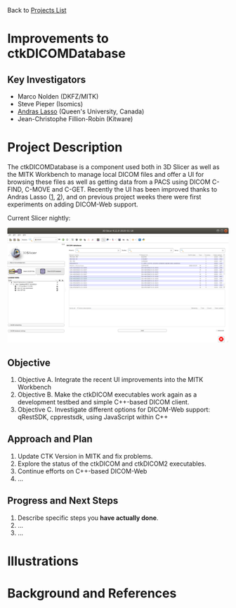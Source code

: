 Back to [Projects List](../../README.md#ProjectsList)

# Improvements to ctkDICOMDatabase

## Key Investigators

- Marco Nolden (DKFZ/MITK)
- Steve Pieper (Isomics)
- [Andras Lasso](http://perk.cs.queensu.ca/users/lasso) (Queen's University, Canada)
- Jean-Christophe Fillion-Robin (Kitware)

# Project Description

The ctkDICOMDatabase is a component used both in 3D Slicer as well as the MITK Workbench to manage local DICOM files and offer a UI for browsing these files as well as getting data from a PACS using DICOM C-FIND, C-MOVE and C-GET. Recently the UI has been improved thanks to Andras Lasso ([1](https://github.com/Slicer/Slicer/commit/4d3ce7eb280806e91c0ce41124d0efb64b3b5f55), [2](https://github.com/commontk/CTK/commit/7f2f24a051fd58118e9d6ddb464eaf085ec05853)), and on previous project weeks there were first experiments on adding DICOM-Web support.

Current Slicer nightly:

![DICOM Browser](Slicer-DICOM-Browser.png)


## Objective

<!-- Describe here WHAT you would like to achieve (what you will have as end result). -->

1. Objective A. Integrate the recent UI improvements into the MITK Workbench
1. Objective B. Make the ctkDICOM executables work again as a development testbed and simple C++-based DICOM client.
1. Objective C. Investigate different options for DICOM-Web support: qRestSDK, cpprestsdk, using JavaScript within C++

## Approach and Plan

<!-- Describe here HOW you would like to achieve the objectives stated above. -->

1. Update CTK Version in MITK and fix problems.
2. Explore the status of the ctkDICOM and ctkDICOM2 executables.
1. Continue efforts on C++-based DICOM-Web
1. ...

## Progress and Next Steps

<!-- Update this section as you make progress, describing of what you have ACTUALLY DONE. If there are specific steps that you could not complete then you can describe them here, too. -->

1. Describe specific steps you **have actually done**.
1. ...
1. ...

# Illustrations

<!-- Add pictures and links to videos that demonstrate what has been accomplished.
![Description of picture](Example2.jpg)
![Some more images](Example2.jpg)
-->

# Background and References

<!-- If you developed any software, include link to the source code repository. If possible, also add links to sample data, and to any relevant publications. -->

